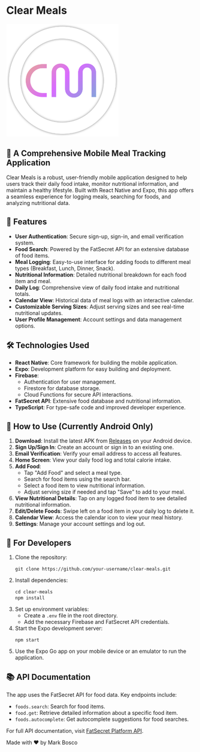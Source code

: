 # Clear Meals

<img src="./assets/images/icon-nobg.png" alt="Clear Meals Logo" width="300" height="300">

## 📱 A Comprehensive Mobile Meal Tracking Application

Clear Meals is a robust, user-friendly mobile application designed to help users track their daily food intake, monitor nutritional information, and maintain a healthy lifestyle. Built with React Native and Expo, this app offers a seamless experience for logging meals, searching for foods, and analyzing nutritional data.

## 🌟 Features

- **User Authentication**: Secure sign-up, sign-in, and email verification system.
- **Food Search**: Powered by the FatSecret API for an extensive database of food items.
- **Meal Logging**: Easy-to-use interface for adding foods to different meal types (Breakfast, Lunch, Dinner, Snack).
- **Nutritional Information**: Detailed nutritional breakdown for each food item and meal.
- **Daily Log**: Comprehensive view of daily food intake and nutritional totals.
- **Calendar View**: Historical data of meal logs with an interactive calendar.
- **Customizable Serving Sizes**: Adjust serving sizes and see real-time nutritional updates.
- **User Profile Management**: Account settings and data management options.

## 🛠 Technologies Used

- **React Native**: Core framework for building the mobile application.
- **Expo**: Development platform for easy building and deployment.
- **Firebase**: 
  - Authentication for user management.
  - Firestore for database storage.
  - Cloud Functions for secure API interactions.
- **FatSecret API**: Extensive food database and nutritional information.
- **TypeScript**: For type-safe code and improved developer experience.

## 📲 How to Use (Currently Android Only)

1. **Download**: Install the latest APK from [Releases](https://github.com/your-username/clear-meals/releases) on your Android device.
2. **Sign Up/Sign In**: Create an account or sign in to an existing one.
3. **Email Verification**: Verify your email address to access all features.
4. **Home Screen**: View your daily food log and total calorie intake.
5. **Add Food**: 
   - Tap "Add Food" and select a meal type.
   - Search for food items using the search bar.
   - Select a food item to view nutritional information.
   - Adjust serving size if needed and tap "Save" to add to your meal.
6. **View Nutritional Details**: Tap on any logged food item to see detailed nutritional information.
7. **Edit/Delete Foods**: Swipe left on a food item in your daily log to delete it.
8. **Calendar View**: Access the calendar icon to view your meal history.
9. **Settings**: Manage your account settings and log out.

## 🚀 For Developers

1. Clone the repository:
   ```
   git clone https://github.com/your-username/clear-meals.git
   ```
2. Install dependencies:
   ```
   cd clear-meals
   npm install
   ```
3. Set up environment variables:
   - Create a `.env` file in the root directory.
   - Add the necessary Firebase and FatSecret API credentials.
4. Start the Expo development server:
   ```
   npm start
   ```
5. Use the Expo Go app on your mobile device or an emulator to run the application.

## 📚 API Documentation

The app uses the FatSecret API for food data. Key endpoints include:
- `foods.search`: Search for food items.
- `food.get`: Retrieve detailed information about a specific food item.
- `foods.autocomplete`: Get autocomplete suggestions for food searches.

For full API documentation, visit [FatSecret Platform API](https://platform.fatsecret.com/api/Default.aspx?screen=rapiref2).

Made with ❤️ by Mark Bosco
